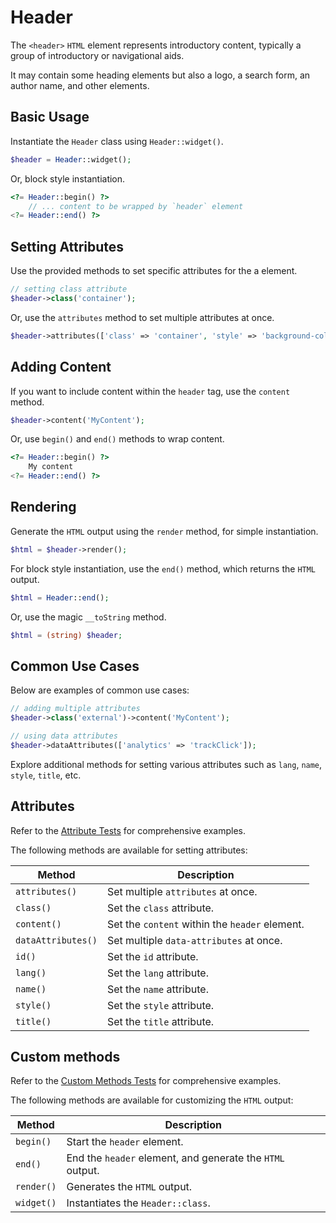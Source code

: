 # Header

The `<header>` `HTML` element represents introductory content, typically a group of introductory or navigational aids.

It may contain some heading elements but also a logo, a search form, an author name, and other elements.

## Basic Usage

Instantiate the `Header` class using `Header::widget()`.

```php
$header = Header::widget();
```

Or, block style instantiation.

```php
<?= Header::begin() ?>
    // ... content to be wrapped by `header` element
<?= Header::end() ?>
```

## Setting Attributes

Use the provided methods to set specific attributes for the a element.

```php
// setting class attribute
$header->class('container');
```

Or, use the `attributes` method to set multiple attributes at once.

```php
$header->attributes(['class' => 'container', 'style' => 'background-color: #eee;']);
```

## Adding Content

If you want to include content within the `header` tag, use the `content` method.

```php
$header->content('MyContent');
```

Or, use `begin()` and `end()` methods to wrap content.

```php
<?= Header::begin() ?>
    My content
<?= Header::end() ?>
```

## Rendering

Generate the `HTML` output using the `render` method, for simple instantiation. 

```php
$html = $header->render();
```

For block style instantiation, use the `end()` method, which returns the `HTML` output.

```php
$html = Header::end();
```

Or, use the magic `__toString` method.

```php
$html = (string) $header;
```

## Common Use Cases

Below are examples of common use cases:

```php
// adding multiple attributes
$header->class('external')->content('MyContent');

// using data attributes
$header->dataAttributes(['analytics' => 'trackClick']);
```

Explore additional methods for setting various attributes such as `lang`, `name`, `style`, `title`, etc.

## Attributes

Refer to the [Attribute Tests](https://github.com/php-forge/html/blob/main/tests/Header/AttributeTest.php) for
comprehensive examples.

The following methods are available for setting attributes:

| Method            | Description                                                                                      |
| ----------------- | ------------------------------------------------------------------------------------------------ |
| `attributes()`    | Set multiple `attributes` at once.                                                               |
| `class()`         | Set the `class` attribute.                                                                       |
| `content()`       | Set the `content` within the `header` element.                                                   |
| `dataAttributes()`| Set multiple `data-attributes` at once.                                                          |
| `id()`            | Set the `id` attribute.                                                                          |
| `lang()`          | Set the `lang` attribute.                                                                        |
| `name()`          | Set the `name` attribute.                                                                        |
| `style()`         | Set the `style` attribute.                                                                       |
| `title()`         | Set the `title` attribute.                                                                       |

## Custom methods

Refer to the [Custom Methods Tests](https://github.com/php-forge/html/blob/main/tests/Header/CustomMethodTest.php) for
comprehensive examples.

The following methods are available for customizing the `HTML` output:

| Method    | Description                                                                                              |
| --------- | -------------------------------------------------------------------------------------------------------- |
| `begin() `| Start the `header` element.                                                                              |
| `end()`   | End the `header` element, and generate the `HTML` output.                                                |
| `render()`| Generates the `HTML` output.                                                                             |
| `widget()`| Instantiates the `Header::class`.                                                                        |
